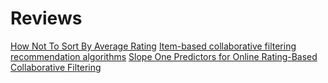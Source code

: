 # Reviews

[How Not To Sort By Average Rating](./1.md)
[Item-based collaborative filtering recommendation algorithms](./2.md)
[Slope One Predictors for Online Rating-Based Collaborative Filtering](./3.md)
